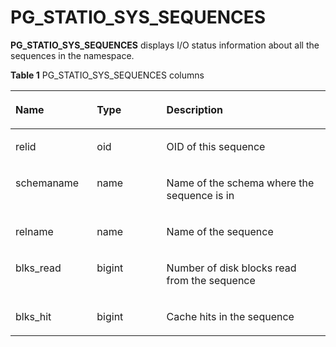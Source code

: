# PG\_STATIO\_SYS\_SEQUENCES<a name="EN-US_TOPIC_0242385988"></a>

**PG\_STATIO\_SYS\_SEQUENCES**  displays I/O status information about all the sequences in the namespace.

**Table  1**  PG\_STATIO\_SYS\_SEQUENCES columns

<a name="en-us_topic_0237122461_en-us_topic_0059779192_t0c4480978c094cccb0638dd8517ac73c"></a>
<table><thead align="left"><tr id="en-us_topic_0237122461_en-us_topic_0059779192_ra0c3014205244eb3bcab45fbf93a506b"><th class="cellrowborder" valign="top" width="25.85%" id="mcps1.2.4.1.1"><p id="en-us_topic_0237122461_en-us_topic_0059779192_ae16d0bd9e1d6482d98ec3f580c77bff6"><a name="en-us_topic_0237122461_en-us_topic_0059779192_ae16d0bd9e1d6482d98ec3f580c77bff6"></a><a name="en-us_topic_0237122461_en-us_topic_0059779192_ae16d0bd9e1d6482d98ec3f580c77bff6"></a>Name</p>
</th>
<th class="cellrowborder" valign="top" width="22.09%" id="mcps1.2.4.1.2"><p id="en-us_topic_0237122461_en-us_topic_0059779192_a5d1ae72f9abd47969c4e1b267cdf4d1f"><a name="en-us_topic_0237122461_en-us_topic_0059779192_a5d1ae72f9abd47969c4e1b267cdf4d1f"></a><a name="en-us_topic_0237122461_en-us_topic_0059779192_a5d1ae72f9abd47969c4e1b267cdf4d1f"></a>Type</p>
</th>
<th class="cellrowborder" valign="top" width="52.059999999999995%" id="mcps1.2.4.1.3"><p id="en-us_topic_0237122461_en-us_topic_0059779192_a68870c1b190647c998e464a8bcdaf85e"><a name="en-us_topic_0237122461_en-us_topic_0059779192_a68870c1b190647c998e464a8bcdaf85e"></a><a name="en-us_topic_0237122461_en-us_topic_0059779192_a68870c1b190647c998e464a8bcdaf85e"></a>Description</p>
</th>
</tr>
</thead>
<tbody><tr id="en-us_topic_0237122461_en-us_topic_0059779192_rb0d843bf2619407599db5aa5ad19a0b5"><td class="cellrowborder" valign="top" width="25.85%" headers="mcps1.2.4.1.1 "><p id="en-us_topic_0237122461_en-us_topic_0059779192_a171440e6c16f42e5a9bce254797e2dcb"><a name="en-us_topic_0237122461_en-us_topic_0059779192_a171440e6c16f42e5a9bce254797e2dcb"></a><a name="en-us_topic_0237122461_en-us_topic_0059779192_a171440e6c16f42e5a9bce254797e2dcb"></a>relid</p>
</td>
<td class="cellrowborder" valign="top" width="22.09%" headers="mcps1.2.4.1.2 "><p id="en-us_topic_0237122461_en-us_topic_0059779192_a3b62cd4307164bf89f2efcc315c524ec"><a name="en-us_topic_0237122461_en-us_topic_0059779192_a3b62cd4307164bf89f2efcc315c524ec"></a><a name="en-us_topic_0237122461_en-us_topic_0059779192_a3b62cd4307164bf89f2efcc315c524ec"></a>oid</p>
</td>
<td class="cellrowborder" valign="top" width="52.059999999999995%" headers="mcps1.2.4.1.3 "><p id="en-us_topic_0237122461_en-us_topic_0059779192_ad7f80056d357412b885a5305379c2b67"><a name="en-us_topic_0237122461_en-us_topic_0059779192_ad7f80056d357412b885a5305379c2b67"></a><a name="en-us_topic_0237122461_en-us_topic_0059779192_ad7f80056d357412b885a5305379c2b67"></a>OID of this sequence</p>
</td>
</tr>
<tr id="en-us_topic_0237122461_en-us_topic_0059779192_r0dce0134bc0943a28faf3c5cdb70bb78"><td class="cellrowborder" valign="top" width="25.85%" headers="mcps1.2.4.1.1 "><p id="en-us_topic_0237122461_en-us_topic_0059779192_a0bbcb3814732469c99229cb825710541"><a name="en-us_topic_0237122461_en-us_topic_0059779192_a0bbcb3814732469c99229cb825710541"></a><a name="en-us_topic_0237122461_en-us_topic_0059779192_a0bbcb3814732469c99229cb825710541"></a>schemaname</p>
</td>
<td class="cellrowborder" valign="top" width="22.09%" headers="mcps1.2.4.1.2 "><p id="en-us_topic_0237122461_en-us_topic_0059779192_af47689ea1f8a4dd1890842e482a9f1dc"><a name="en-us_topic_0237122461_en-us_topic_0059779192_af47689ea1f8a4dd1890842e482a9f1dc"></a><a name="en-us_topic_0237122461_en-us_topic_0059779192_af47689ea1f8a4dd1890842e482a9f1dc"></a>name</p>
</td>
<td class="cellrowborder" valign="top" width="52.059999999999995%" headers="mcps1.2.4.1.3 "><p id="en-us_topic_0237122461_en-us_topic_0059779192_afdfab7d951f04f3ba8c5c891afefb519"><a name="en-us_topic_0237122461_en-us_topic_0059779192_afdfab7d951f04f3ba8c5c891afefb519"></a><a name="en-us_topic_0237122461_en-us_topic_0059779192_afdfab7d951f04f3ba8c5c891afefb519"></a>Name of the schema where the sequence is in</p>
</td>
</tr>
<tr id="en-us_topic_0237122461_en-us_topic_0059779192_r9d23e5576262476fa8af70fd1a4c7b78"><td class="cellrowborder" valign="top" width="25.85%" headers="mcps1.2.4.1.1 "><p id="en-us_topic_0237122461_en-us_topic_0059779192_ae0a7a9570e9049349832caeb27f80d39"><a name="en-us_topic_0237122461_en-us_topic_0059779192_ae0a7a9570e9049349832caeb27f80d39"></a><a name="en-us_topic_0237122461_en-us_topic_0059779192_ae0a7a9570e9049349832caeb27f80d39"></a>relname</p>
</td>
<td class="cellrowborder" valign="top" width="22.09%" headers="mcps1.2.4.1.2 "><p id="en-us_topic_0237122461_en-us_topic_0059779192_aa9b9913f931744bca5a45ab2afe4c9bb"><a name="en-us_topic_0237122461_en-us_topic_0059779192_aa9b9913f931744bca5a45ab2afe4c9bb"></a><a name="en-us_topic_0237122461_en-us_topic_0059779192_aa9b9913f931744bca5a45ab2afe4c9bb"></a>name</p>
</td>
<td class="cellrowborder" valign="top" width="52.059999999999995%" headers="mcps1.2.4.1.3 "><p id="en-us_topic_0237122461_en-us_topic_0059779192_ada0f28a765da47009b57df6d07c8fe05"><a name="en-us_topic_0237122461_en-us_topic_0059779192_ada0f28a765da47009b57df6d07c8fe05"></a><a name="en-us_topic_0237122461_en-us_topic_0059779192_ada0f28a765da47009b57df6d07c8fe05"></a>Name of the sequence</p>
</td>
</tr>
<tr id="en-us_topic_0237122461_en-us_topic_0059779192_r0e6c96aea6f844949acc8cb043d41f07"><td class="cellrowborder" valign="top" width="25.85%" headers="mcps1.2.4.1.1 "><p id="en-us_topic_0237122461_en-us_topic_0059779192_a3b5235c2df4c4b2fbb0172932f56dcf8"><a name="en-us_topic_0237122461_en-us_topic_0059779192_a3b5235c2df4c4b2fbb0172932f56dcf8"></a><a name="en-us_topic_0237122461_en-us_topic_0059779192_a3b5235c2df4c4b2fbb0172932f56dcf8"></a>blks_read</p>
</td>
<td class="cellrowborder" valign="top" width="22.09%" headers="mcps1.2.4.1.2 "><p id="en-us_topic_0237122461_en-us_topic_0059779192_a8105b1734a1e4230ac6605f96312e8b0"><a name="en-us_topic_0237122461_en-us_topic_0059779192_a8105b1734a1e4230ac6605f96312e8b0"></a><a name="en-us_topic_0237122461_en-us_topic_0059779192_a8105b1734a1e4230ac6605f96312e8b0"></a>bigint</p>
</td>
<td class="cellrowborder" valign="top" width="52.059999999999995%" headers="mcps1.2.4.1.3 "><p id="en-us_topic_0237122461_en-us_topic_0059779192_aac6d9c8d21dc472c93fbdd77bc7e1e31"><a name="en-us_topic_0237122461_en-us_topic_0059779192_aac6d9c8d21dc472c93fbdd77bc7e1e31"></a><a name="en-us_topic_0237122461_en-us_topic_0059779192_aac6d9c8d21dc472c93fbdd77bc7e1e31"></a>Number of disk blocks read from the sequence</p>
</td>
</tr>
<tr id="en-us_topic_0237122461_en-us_topic_0059779192_r432debc5c99d4f0598054e24adbc6926"><td class="cellrowborder" valign="top" width="25.85%" headers="mcps1.2.4.1.1 "><p id="en-us_topic_0237122461_en-us_topic_0059779192_abccb1f637f754499b2ae7953bde6746d"><a name="en-us_topic_0237122461_en-us_topic_0059779192_abccb1f637f754499b2ae7953bde6746d"></a><a name="en-us_topic_0237122461_en-us_topic_0059779192_abccb1f637f754499b2ae7953bde6746d"></a>blks_hit</p>
</td>
<td class="cellrowborder" valign="top" width="22.09%" headers="mcps1.2.4.1.2 "><p id="en-us_topic_0237122461_en-us_topic_0059779192_a4350575a8f034a959751d2d5ff5d9e2a"><a name="en-us_topic_0237122461_en-us_topic_0059779192_a4350575a8f034a959751d2d5ff5d9e2a"></a><a name="en-us_topic_0237122461_en-us_topic_0059779192_a4350575a8f034a959751d2d5ff5d9e2a"></a>bigint</p>
</td>
<td class="cellrowborder" valign="top" width="52.059999999999995%" headers="mcps1.2.4.1.3 "><p id="en-us_topic_0237122461_en-us_topic_0059779192_ac611a97bd7cc45fd886e5620883918a8"><a name="en-us_topic_0237122461_en-us_topic_0059779192_ac611a97bd7cc45fd886e5620883918a8"></a><a name="en-us_topic_0237122461_en-us_topic_0059779192_ac611a97bd7cc45fd886e5620883918a8"></a>Cache hits in the sequence</p>
</td>
</tr>
</tbody>
</table>

